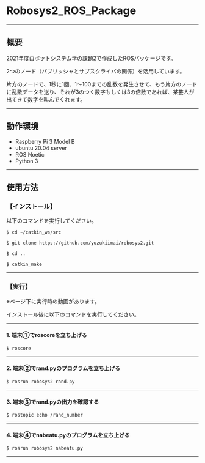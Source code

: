 # Robosys2_ROS_Package
___

## 概要

2021年度ロボットシステム学の課題2で作成したROSパッケージです。

2つのノード（パブリッシャとサブスクライバの関係）を活用しています。

片方のノードで、1秒に1回、1～100までの乱数を発生させて、もう片方のノードに乱数データを送り、それが3のつく数字もしくは3の倍数であれば、某芸人が出てきて数字を叫んでくれます。

___

## 動作環境

- Raspberry Pi 3 Model B
- ubuntu 20.04 server
- ROS Noetic
- Python 3

___

## 使用方法

### 【インストール】

以下のコマンドを実行してください。

``` 
$ cd ~/catkin_ws/src

$ git clone https://github.com/yuzukiimai/robosys2.git 

$ cd ..

$ catkin_make
```
___

### 【実行】

※ページ下に実行時の動画があります。

インストール後に以下のコマンドを実行してください。

___

#### 1. 端末①でroscoreを立ち上げる

```
$ roscore
```

___

#### 2. 端末②でrand.pyのプログラムを立ち上げる

```
$ rosrun robosys2 rand.py
```

___

#### 3. 端末③でrand.pyの出力を確認する
```
$ rostopic echo /rand_number
```

___

#### 4. 端末④でnabeatu.pyのプログラムを立ち上げる
```
$ rosrun robosys2 nabeatu.py
```

___

